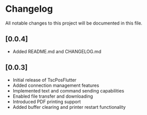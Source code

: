 # Changelog

All notable changes to this project will be documented in this file.

## [0.0.4]
- Added README.md and CHANGELOG.md

## [0.0.3]
- Initial release of TscPosFlutter
- Added connection management features
- Implemented text and command sending capabilities
- Enabled file transfer and downloading
- Introduced PDF printing support
- Added buffer clearing and printer restart functionality